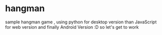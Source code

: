 # hangman
sample hangman game , using python for desktop version than JavaScript for web version and finally Android Version :D so let's get to work  
